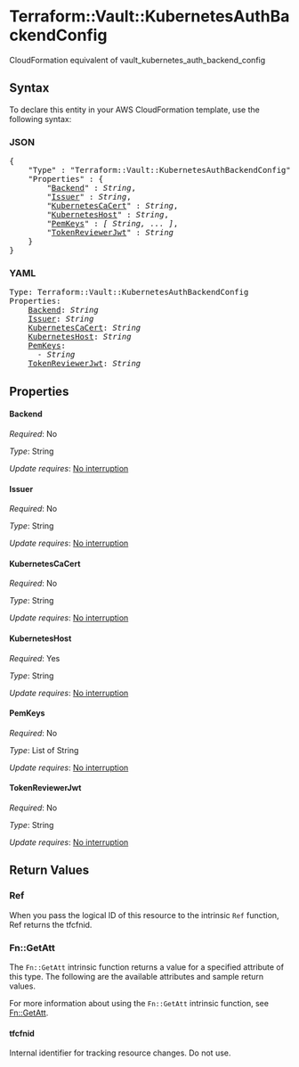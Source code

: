 # Terraform::Vault::KubernetesAuthBackendConfig

CloudFormation equivalent of vault_kubernetes_auth_backend_config

## Syntax

To declare this entity in your AWS CloudFormation template, use the following syntax:

### JSON

<pre>
{
    "Type" : "Terraform::Vault::KubernetesAuthBackendConfig",
    "Properties" : {
        "<a href="#backend" title="Backend">Backend</a>" : <i>String</i>,
        "<a href="#issuer" title="Issuer">Issuer</a>" : <i>String</i>,
        "<a href="#kubernetescacert" title="KubernetesCaCert">KubernetesCaCert</a>" : <i>String</i>,
        "<a href="#kuberneteshost" title="KubernetesHost">KubernetesHost</a>" : <i>String</i>,
        "<a href="#pemkeys" title="PemKeys">PemKeys</a>" : <i>[ String, ... ]</i>,
        "<a href="#tokenreviewerjwt" title="TokenReviewerJwt">TokenReviewerJwt</a>" : <i>String</i>
    }
}
</pre>

### YAML

<pre>
Type: Terraform::Vault::KubernetesAuthBackendConfig
Properties:
    <a href="#backend" title="Backend">Backend</a>: <i>String</i>
    <a href="#issuer" title="Issuer">Issuer</a>: <i>String</i>
    <a href="#kubernetescacert" title="KubernetesCaCert">KubernetesCaCert</a>: <i>String</i>
    <a href="#kuberneteshost" title="KubernetesHost">KubernetesHost</a>: <i>String</i>
    <a href="#pemkeys" title="PemKeys">PemKeys</a>: <i>
      - String</i>
    <a href="#tokenreviewerjwt" title="TokenReviewerJwt">TokenReviewerJwt</a>: <i>String</i>
</pre>

## Properties

#### Backend

_Required_: No

_Type_: String

_Update requires_: [No interruption](https://docs.aws.amazon.com/AWSCloudFormation/latest/UserGuide/using-cfn-updating-stacks-update-behaviors.html#update-no-interrupt)

#### Issuer

_Required_: No

_Type_: String

_Update requires_: [No interruption](https://docs.aws.amazon.com/AWSCloudFormation/latest/UserGuide/using-cfn-updating-stacks-update-behaviors.html#update-no-interrupt)

#### KubernetesCaCert

_Required_: No

_Type_: String

_Update requires_: [No interruption](https://docs.aws.amazon.com/AWSCloudFormation/latest/UserGuide/using-cfn-updating-stacks-update-behaviors.html#update-no-interrupt)

#### KubernetesHost

_Required_: Yes

_Type_: String

_Update requires_: [No interruption](https://docs.aws.amazon.com/AWSCloudFormation/latest/UserGuide/using-cfn-updating-stacks-update-behaviors.html#update-no-interrupt)

#### PemKeys

_Required_: No

_Type_: List of String

_Update requires_: [No interruption](https://docs.aws.amazon.com/AWSCloudFormation/latest/UserGuide/using-cfn-updating-stacks-update-behaviors.html#update-no-interrupt)

#### TokenReviewerJwt

_Required_: No

_Type_: String

_Update requires_: [No interruption](https://docs.aws.amazon.com/AWSCloudFormation/latest/UserGuide/using-cfn-updating-stacks-update-behaviors.html#update-no-interrupt)

## Return Values

### Ref

When you pass the logical ID of this resource to the intrinsic `Ref` function, Ref returns the tfcfnid.

### Fn::GetAtt

The `Fn::GetAtt` intrinsic function returns a value for a specified attribute of this type. The following are the available attributes and sample return values.

For more information about using the `Fn::GetAtt` intrinsic function, see [Fn::GetAtt](https://docs.aws.amazon.com/AWSCloudFormation/latest/UserGuide/intrinsic-function-reference-getatt.html).

#### tfcfnid

Internal identifier for tracking resource changes. Do not use.

